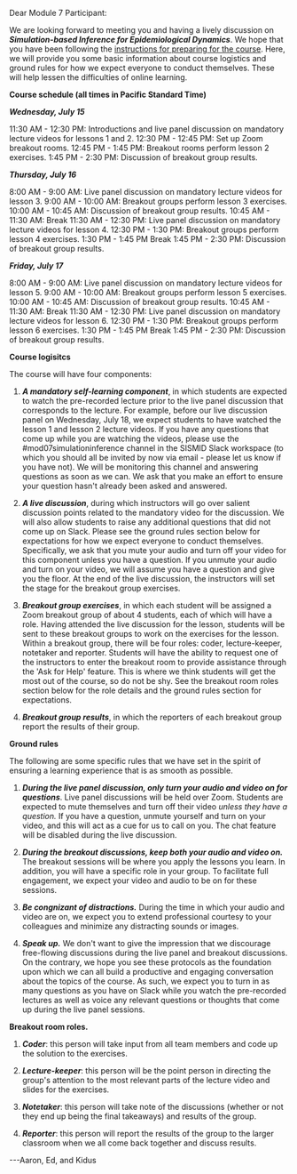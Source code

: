 Dear Module 7 Participant:

We are looking forward to meeting you and having a lively discussion on ***Simulation-based Inference for Epidemiological Dynamics***. We hope that you have been following the [instructions for preparing for the course](https://kingaa.github.io/sbied/prep/advance.html). Here, we will provide you some basic information about course logistics and ground rules for how we expect everyone to conduct themselves. These will help lessen the difficulties of online learning.

**Course schedule (all times in Pacific Standard Time)**

***Wednesday, July 15***

11:30 AM - 12:30 PM: Introductions and live panel discussion on mandatory lecture videos for lessons 1 and 2.
12:30 PM - 12:45 PM: Set up Zoom breakout rooms.
12:45 PM - 1:45 PM: Breakout rooms perform lesson 2 exercises.
1:45 PM - 2:30 PM: Discussion of breakout group results.

***Thursday, July 16***

8:00 AM - 9:00 AM: Live panel discussion on mandatory lecture videos for lesson 3.
9:00 AM - 10:00 AM: Breakout groups perform lesson 3 exercises.
10:00 AM - 10:45 AM: Discussion of breakout group results.
10:45 AM - 11:30 AM: Break
11:30 AM - 12:30 PM: Live panel discussion on mandatory lecture videos for lesson 4.
12:30 PM - 1:30 PM: Breakout groups perform lesson 4 exercises.
1:30 PM - 1:45 PM Break
1:45 PM - 2:30 PM: Discussion of breakout group results.

***Friday, July 17***

8:00 AM - 9:00 AM: Live panel discussion on mandatory lecture videos for lesson 5.
9:00 AM - 10:00 AM: Breakout groups perform lesson 5 exercises.
10:00 AM - 10:45 AM: Discussion of breakout group results.
10:45 AM - 11:30 AM: Break
11:30 AM - 12:30 PM: Live panel discussion on mandatory lecture videos for lesson 6.
12:30 PM - 1:30 PM: Breakout groups perform lesson 6 exercises.
1:30 PM - 1:45 PM Break
1:45 PM - 2:30 PM: Discussion of breakout group results.

**Course logisitcs**

The course will have four components:

1. ***A mandatory self-learning component***, in which students are expected to watch the pre-recorded lecture prior to the live panel discussion that corresponds to the lecture. For example, before our live discussion panel on Wednesday, July 18, we expect students to have watched the lesson 1 and lesson 2 lecture videos. If you have any questions that come up while you are watching the videos, please use the #mod07simulationinference channel in the SISMID Slack workspace (to which you should all be invited by now via email - please let us know if you have not). We will be monitoring this channel and answering questions as soon as we can. We ask that you make an effort to ensure your question hasn't already been asked and answered.

2. ***A live discussion***, during which instructors will go over salient discussion points related to the mandatory video for the discussion. We will also allow students to raise any additional questions that did not come up on Slack. Please see the ground rules section below for expectations for how we expect everyone to conduct themselves. Specifically, we ask that you mute your audio and turn off your video for this component unless you have a question. If you unmute your audio and turn on your video, we will assume you have a question and give you the floor. At the end of the live discussion, the instructors will set the stage for the breakout group exercises.

3. ***Breakout group exercises***, in which each student will be assigned a Zoom breakout group of about 4 students, each of which will have a role. Having attended the live discussion for the lesson, students will be sent to these breakout groups to work on the exercises for the lesson. Within a breakout group, there will be four roles: coder, lecture-keeper, notetaker and reporter. Students will have the ability to request one of the instructors to enter the breakout room to provide assistance through the 'Ask for Help' feature. This is where we think students will get the most out of the course, so do not be shy. See the breakout room roles section below for the role details and the ground rules section for expectations.

4. ***Breakout group results***, in which the reporters of each breakout group report the results of their group.

**Ground rules**

The following are some specific rules that we have set in the spirit of ensuring a learning experience that is as smooth as possible.

1. ***During the live panel discussion, only turn your audio and video on for questions***.
Live panel discussions will be held over Zoom. Students are expected to mute themselves and turn off their video *unless they have a question.* If you have a question, unmute yourself and turn on your video, and this will act as a cue for us to call on you. The chat feature will be disabled during the live discussion.

2. ***During the breakout discussions, keep both your audio and video on.***
The breakout sessions will be where you apply the lessons you learn. In addition, you will have a specific role in your group. To facilitate full engagement, we expect your video and audio to be on for these sessions.

3. ***Be congnizant of distractions.***
During the time in which your audio and video are on, we expect you to extend professional courtesy to your colleagues and minimize any distracting sounds or images.

4. ***Speak up.***
We don't want to give the impression that we discourage free-flowing discussions during the live panel and breakout discussions. On the contrary, we hope you see these protocols as the foundation upon which we can all build a productive and engaging conversation about the topics of the course. As such, we expect you to turn in as many questions as you have on Slack while you watch the pre-recorded lectures as well as voice any relevant questions or thoughts that come up during the live panel sessions.

**Breakout room roles.**

1. ***Coder***: this person will take input from all team members and code up the solution to the exercises.

2. ***Lecture-keeper***: this person will be the point person in directing the group's attention to the most relevant parts of the lecture video and slides for the exercises.

3. ***Notetaker***: this person will take note of the discussions (whether or not they end up being the final takeaways) and results of the group.

4. ***Reporter***: this person will report the results of the group to the larger classroom when we all come back together and discuss results.


---Aaron, Ed, and Kidus
